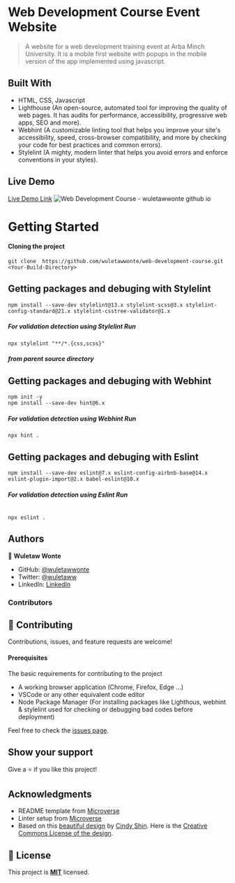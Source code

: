 # Web Development Course Event Website

> A website for a web development training event at Arba Minch University. It is a mobile first website with popups in the mobile version of the app implemented using javascript.

## Built With
- HTML, CSS, Javascript
- Lighthouse (An open-source, automated tool for improving the quality of web pages. It has audits for performance, accessibility, progressive web apps, SEO and more).
- Webhint (A customizable linting tool that helps you improve your site's accessibility, speed, cross-browser compatibility, and more by checking your code for best practices and common errors).
- Stylelint (A mighty, modern linter that helps you avoid errors and enforce conventions in your styles).

## Live Demo
[Live Demo Link](https://wuletawwonte.github.io/web-development-course)
![Web Development Course - wuletawwonte github io](https://user-images.githubusercontent.com/12524453/166140837-1fa9b326-81ac-482b-98ba-bd984c031777.png)

# Getting Started

#### Cloning the project

```
git clone  https://github.com/wuletawwonte/web-development-course.git <Your-Build-Directory>
```

## Getting packages and debuging with Stylelint

```
npm install --save-dev stylelint@13.x stylelint-scss@3.x stylelint-config-standard@21.x stylelint-csstree-validator@1.x
```

##### For validation detection using Stylelint Run

```
npx stylelint "**/*.{css,scss}"
```

##### from parent source directory

## Getting packages and debuging with Webhint

```
npm init -y
npm install --save-dev hint@6.x
```

##### For validation detection using Webhint Run

```
npx hint .
```

## Getting packages and debuging with Eslint

```
npm install --save-dev eslint@7.x eslint-config-airbnb-base@14.x eslint-plugin-import@2.x babel-eslint@10.x

```

##### For validation detection using Eslint Run

```

npx eslint .

```

## Authors

👤 **Wuletaw Wonte**

- GitHub: [@wuletawwonte](https://github.com/wuletawwonte)
- Twitter: [@wuletaww](https://twitter.com/wuletaww)
- LinkedIn: [LinkedIn](https://linkedin.com/in/wuletaw-wonte)
### Contributors


## 🤝 Contributing

Contributions, issues, and feature requests are welcome!
#### Prerequisites

The basic requirements for contributing to the project

- A working browser application (Chrome, Firefox, Edge ...)
- VSCode or any other equivalent code editor
- Node Package Manager (For installing packages like Lighthous, webhint & stylelint used for checking or debugging bad codes before deployment)


Feel free to check the [issues page](../../issues/).

## Show your support

Give a ⭐️ if you like this project!

## Acknowledgments

- README template from [Microverse](https://github.com/microverseinc/readme-template)
- Linter setup from [Microverse](https://github.com/microverseinc/linters-config/tree/master/html-css)
- Based on this [beautiful design](<https://www.behance.net/gallery/29845175/CC-Global-Summit-2015>) by [Cindy Shin](<https://www.behance.net/adagio07>). Here is the [Creative Commons License of the design](<https://creativecommons.org/licenses/by-nc/4.0/>). 

## 📝 License

This project is **[MIT](./LICENSE.md)** licensed.

